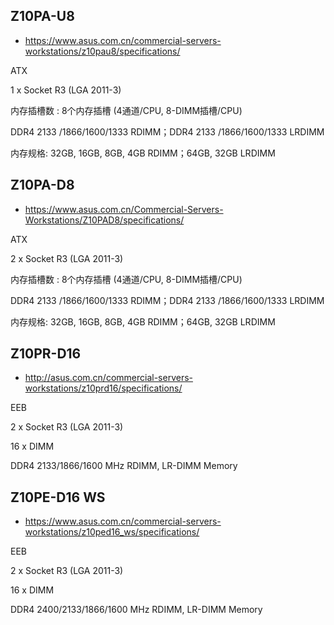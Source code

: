 ## Z10PA-U8

- <https://www.asus.com.cn/commercial-servers-workstations/z10pau8/specifications/>

ATX

1 x Socket R3 (LGA 2011-3)

内存插槽数 : 8个内存插槽 (4通道/CPU, 8-DIMM插槽/CPU)

DDR4 2133 /1866/1600/1333 RDIMM；DDR4 2133 /1866/1600/1333 LRDIMM

内存规格: 32GB, 16GB, 8GB, 4GB RDIMM；64GB, 32GB LRDIMM

## Z10PA-D8

- <https://www.asus.com.cn/Commercial-Servers-Workstations/Z10PAD8/specifications/>

ATX

2 x Socket R3 (LGA 2011-3)

内存插槽数 : 8个内存插槽 (4通道/CPU, 8-DIMM插槽/CPU)

DDR4 2133 /1866/1600/1333 RDIMM；DDR4 2133 /1866/1600/1333 LRDIMM

内存规格: 32GB, 16GB, 8GB, 4GB RDIMM；64GB, 32GB LRDIMM

## Z10PR-D16

- <http://asus.com.cn/commercial-servers-workstations/z10prd16/specifications/>

EEB

2 x Socket R3 (LGA 2011-3)

16 x DIMM

DDR4 2133/1866/1600 MHz RDIMM, LR-DIMM Memory

## Z10PE-D16 WS

- <https://www.asus.com.cn/commercial-servers-workstations/z10ped16_ws/specifications/>

EEB

2 x Socket R3 (LGA 2011-3)

16 x DIMM

DDR4 2400/2133/1866/1600 MHz RDIMM, LR-DIMM Memory


